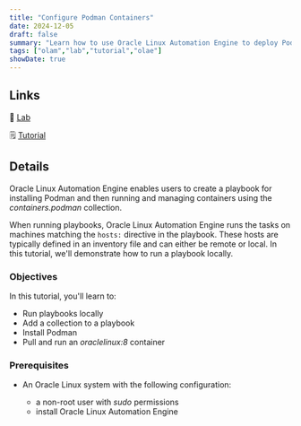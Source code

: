 ```yaml
---
title: "Configure Podman Containers"
date: 2024-12-05
draft: false
summary: "Learn how to use Oracle Linux Automation Engine to deploy Podman Containers on Oracle Linux."
tags: ["olam","lab","tutorial","olae"]
showDate: true
---
```


## Links

:crescent_moon: [Lab](https://luna.oracle.com/lab/6154cf89-6a6e-45b3-98ad-635979b953e8)

:spiral_notepad: [Tutorial](https://docs.oracle.com/en/learn/olae-podman)

## Details

Oracle Linux Automation Engine enables users to create a playbook for installing Podman and then running and managing containers using the *containers.podman* collection.

When running playbooks, Oracle Linux Automation Engine runs the tasks on machines matching the `hosts:` directive in the playbook. These hosts are typically defined in an inventory file and can either be remote or local. In this tutorial, we'll demonstrate how to run a playbook locally.

### Objectives

In this tutorial, you'll learn to:

- Run playbooks locally
- Add a collection to a playbook
- Install Podman
- Pull and run an *oraclelinux:8* container

### Prerequisites

- An Oracle Linux system with the following configuration:

  - a non-root user with *sudo* permissions
  - install Oracle Linux Automation Engine
